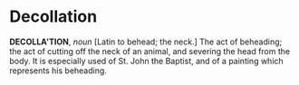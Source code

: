 # Decollation

**DECOLLA'TION**, _noun_ \[Latin to behead; the neck.\] The act of beheading; the act of cutting off the neck of an animal, and severing the head from the body. It is especially used of St. John the Baptist, and of a painting which represents his beheading.
